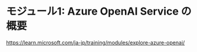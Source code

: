 # モジュール1: Azure OpenAI Service の概要


https://learn.microsoft.com/ja-jp/training/modules/explore-azure-openai/